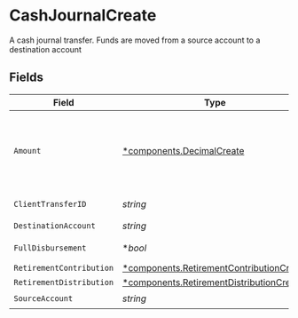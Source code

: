 # CashJournalCreate

A cash journal transfer. Funds are moved from a source account to a destination account


## Fields

| Field                                                                                                                                                                                                                                                                                                                                                        | Type                                                                                                                                                                                                                                                                                                                                                         | Required                                                                                                                                                                                                                                                                                                                                                     | Description                                                                                                                                                                                                                                                                                                                                                  | Example                                                                                                                                                                                                                                                                                                                                                      |
| ------------------------------------------------------------------------------------------------------------------------------------------------------------------------------------------------------------------------------------------------------------------------------------------------------------------------------------------------------------ | ------------------------------------------------------------------------------------------------------------------------------------------------------------------------------------------------------------------------------------------------------------------------------------------------------------------------------------------------------------ | ------------------------------------------------------------------------------------------------------------------------------------------------------------------------------------------------------------------------------------------------------------------------------------------------------------------------------------------------------------ | ------------------------------------------------------------------------------------------------------------------------------------------------------------------------------------------------------------------------------------------------------------------------------------------------------------------------------------------------------------ | ------------------------------------------------------------------------------------------------------------------------------------------------------------------------------------------------------------------------------------------------------------------------------------------------------------------------------------------------------------ |
| `Amount`                                                                                                                                                                                                                                                                                                                                                     | [*components.DecimalCreate](../../models/components/decimalcreate.md)                                                                                                                                                                                                                                                                                        | :heavy_minus_sign:                                                                                                                                                                                                                                                                                                                                           | A representation of a decimal value, such as 2.5. Clients may convert values into language-native decimal formats, such as Java's [BigDecimal][] or Python's [decimal.Decimal][].<br/><br/> [BigDecimal]:<br/> https://docs.oracle.com/en/java/javase/11/docs/api/java.base/java/math/BigDecimal.html<br/> [decimal.Decimal]: https://docs.python.org/3/library/decimal.html |                                                                                                                                                                                                                                                                                                                                                              |
| `ClientTransferID`                                                                                                                                                                                                                                                                                                                                           | *string*                                                                                                                                                                                                                                                                                                                                                     | :heavy_check_mark:                                                                                                                                                                                                                                                                                                                                           | The external identifier supplied by the API caller Each request must have a unique pairing of `client_transfer_id` and `source_account`                                                                                                                                                                                                                      | 113bw03-49f8-4525-934c-560fb39dg2kd                                                                                                                                                                                                                                                                                                                          |
| `DestinationAccount`                                                                                                                                                                                                                                                                                                                                         | *string*                                                                                                                                                                                                                                                                                                                                                     | :heavy_check_mark:                                                                                                                                                                                                                                                                                                                                           | The account that funds will be moved to                                                                                                                                                                                                                                                                                                                      | accounts/01H8FB90ZRRFWXB4XC2JPJ1D4Y                                                                                                                                                                                                                                                                                                                          |
| `FullDisbursement`                                                                                                                                                                                                                                                                                                                                           | **bool*                                                                                                                                                                                                                                                                                                                                                      | :heavy_minus_sign:                                                                                                                                                                                                                                                                                                                                           | Whether the entire source account balance is being withdrawn Must not be true if the `amount` is specified                                                                                                                                                                                                                                                   | false                                                                                                                                                                                                                                                                                                                                                        |
| `RetirementContribution`                                                                                                                                                                                                                                                                                                                                     | [*components.RetirementContributionCreate](../../models/components/retirementcontributioncreate.md)                                                                                                                                                                                                                                                          | :heavy_minus_sign:                                                                                                                                                                                                                                                                                                                                           | A contribution to a retirement account.                                                                                                                                                                                                                                                                                                                      |                                                                                                                                                                                                                                                                                                                                                              |
| `RetirementDistribution`                                                                                                                                                                                                                                                                                                                                     | [*components.RetirementDistributionCreate](../../models/components/retirementdistributioncreate.md)                                                                                                                                                                                                                                                          | :heavy_minus_sign:                                                                                                                                                                                                                                                                                                                                           | A distribution from a retirement account.                                                                                                                                                                                                                                                                                                                    |                                                                                                                                                                                                                                                                                                                                                              |
| `SourceAccount`                                                                                                                                                                                                                                                                                                                                              | *string*                                                                                                                                                                                                                                                                                                                                                     | :heavy_check_mark:                                                                                                                                                                                                                                                                                                                                           | The account that funds will be moved from                                                                                                                                                                                                                                                                                                                    | accounts/01H8FM6EXVH77SAW3TC8KAWMES                                                                                                                                                                                                                                                                                                                          |